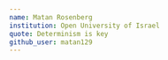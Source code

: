 ```yaml
---
name: Matan Rosenberg
institution: Open University of Israel
quote: Determinism is key
github_user: matan129
---
```


